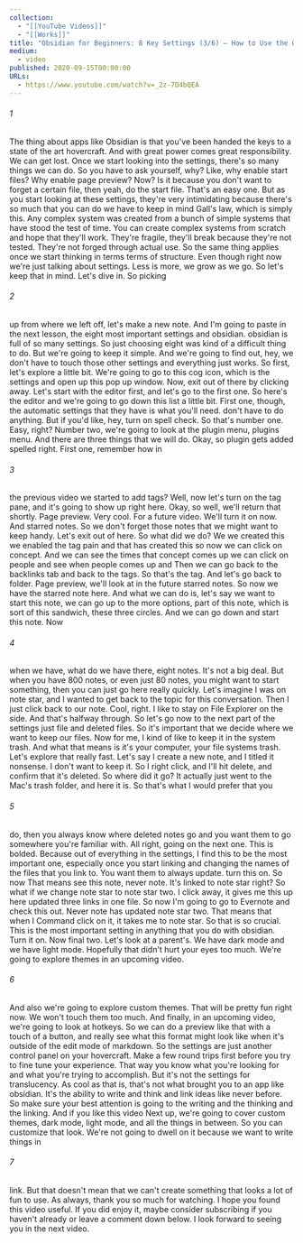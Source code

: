 ```yaml
---
collection:
  - "[[YouTube Videos]]"
  - "[[Works]]"
title: "Obsidian for Beginners: 8 Key Settings (3/6) — How to Use the Obsidian App for Notes"
medium:
  - video
published: 2020-09-15T00:00:00
URLs:
  - https://www.youtube.com/watch?v=_2z-7D4bQEA
---
```


###### 1

The thing about apps like Obsidian is that you've been handed the keys to a state of the art hovercraft. And with great power comes great responsibility. We can get lost. Once we start looking into the settings, there's so many things we can do. So you have to ask yourself, why? Like, why enable start files? Why enable page preview? Now? Is it because you don't want to forget a certain file, then yeah, do the start file. That's an easy one. But as you start looking at these settings, they're very intimidating because there's so much that you can do we have to keep in mind Gall's law, which is simply this. Any complex system was created from a bunch of simple systems that have stood the test of time. You can create complex systems from scratch and hope that they'll work. They're fragile, they'll break because they're not tested. They're not forged through actual use. So the same thing applies once we start thinking in terms terms of structure. Even though right now we're just talking about settings. Less is more, we grow as we go. So let's keep that in mind. Let's dive in. So picking

###### 2

up from where we left off, let's make a new note. And I'm going to paste in the next lesson, the eight most important settings and obsidian. obsidian is full of so many settings. So just choosing eight was kind of a difficult thing to do. But we're going to keep it simple. And we're going to find out, hey, we don't have to touch those other settings and everything just works. So first, let's explore a little bit. We're going to go to this cog icon, which is the settings and open up this pop up window. Now, exit out of there by clicking away. Let's start with the editor first, and let's go to the first one. So here's the editor and we're going to go down this list a little bit. First one, though, the automatic settings that they have is what you'll need. don't have to do anything. But if you'd like, hey, turn on spell check. So that's number one. Easy, right? Number two, we're going to look at the plugin menu, plugins menu. And there are three things that we will do. Okay, so plugin gets added spelled right. First one, remember how in

###### 3

the previous video we started to add tags? Well, now let's turn on the tag pane, and it's going to show up right here. Okay, so well, we'll return that shortly. Page preview. Very cool. For a future video. We'll turn it on now. And starred notes. So we don't forget those notes that we might want to keep handy. Let's exit out of here. So what did we do? We we created this we enabled the tag pain and that has created this so now we can click on concept. And we can see the times that concept comes up we can click on people and see when people comes up and Then we can go back to the backlinks tab and back to the tags. So that's the tag. And let's go back to folder. Page preview, we'll look at in the future starred notes. So now we have the starred note here. And what we can do is, let's say we want to start this note, we can go up to the more options, part of this note, which is sort of this sandwich, these three circles. And we can go down and start this note. Now

###### 4

when we have, what do we have there, eight notes. It's not a big deal. But when you have 800 notes, or even just 80 notes, you might want to start something, then you can just go here really quickly. Let's imagine I was on note star, and I wanted to get back to the topic for this conversation. Then I just click back to our note. Cool, right. I like to stay on File Explorer on the side. And that's halfway through. So let's go now to the next part of the settings just file and deleted files. So it's important that we decide where we want to keep our files. Now for me, I kind of like to keep it in the system trash. And what that means is it's your computer, your file systems trash. Let's explore that really fast. Let's say I create a new note, and I titled it nonsense. I don't want to keep it. So I right click, and I'll hit delete, and confirm that it's deleted. So where did it go? It actually just went to the Mac's trash folder, and here it is. So that's what I would prefer that you

###### 5

do, then you always know where deleted notes go and you want them to go somewhere you're familiar with. All right, going on the next one. This is bolded. Because out of everything in the settings, I find this to be the most important one, especially once you start linking and changing the names of the files that you link to. You want them to always update. turn this on. So now That means see this note, never note. It's linked to note star right? So what if we change note star to note star two. I click away, it gives me this up here updated three links in one file. So now I'm going to go to Evernote and check this out. Never note has updated note star two. That means that when I Command click on it, it takes me to note star. So that is so crucial. This is the most important setting in anything that you do with obsidian. Turn it on. Now final two. Let's look at a parent's. We have dark mode and we have light mode. Hopefully that didn't hurt your eyes too much. We're going to explore themes in an upcoming video.

###### 6

And also we're going to explore custom themes. That will be pretty fun right now. We won't touch them too much. And finally, in an upcoming video, we're going to look at hotkeys. So we can do a preview like that with a touch of a button, and really see what this format might look like when it's outside of the edit mode of markdown. So the settings are just another control panel on your hovercraft. Make a few round trips first before you try to fine tune your experience. That way you know what you're looking for and what you're trying to accomplish. But it's not the settings for translucency. As cool as that is, that's not what brought you to an app like obsidian. It's the ability to write and think and link ideas like never before. So make sure your best attention is going to the writing and the thinking and the linking. And if you like this video Next up, we're going to cover custom themes, dark mode, light mode, and all the things in between. So you can customize that look. We're not going to dwell on it because we want to write things in

###### 7

link. But that doesn't mean that we can't create something that looks a lot of fun to use. As always, thank you so much for watching. I hope you found this video useful. If you did enjoy it, maybe consider subscribing if you haven't already or leave a comment down below. I look forward to seeing you in the next video.
